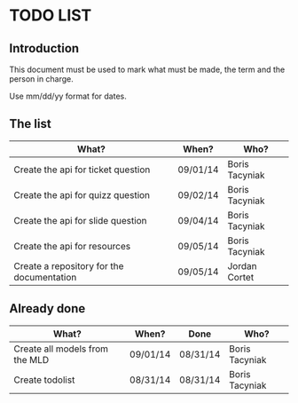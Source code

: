 # TODO LIST

## Introduction

This document must be used to mark what must be made, the term and the person in charge.

Use mm/dd/yy format for dates.

## The list

What?                                                        | When?  | Who?
-------------------------------------------------------------|--------|------
Create the api for ticket question                           |09/01/14|Boris Tacyniak
Create the api for quizz question                            |09/02/14|Boris Tacyniak
Create the api for slide question                            |09/04/14|Boris Tacyniak
Create the api for resources                                 |09/05/14|Boris Tacyniak
Create a repository for the documentation                    |09/05/14|Jordan Cortet

## Already done

What?                                                        | When?  | Done   | Who?
-------------------------------------------------------------|--------|--------|------
Create all models from the MLD                               |09/01/14|08/31/14|Boris Tacyniak
Create todolist                                              |08/31/14|08/31/14|Boris Tacyniak
